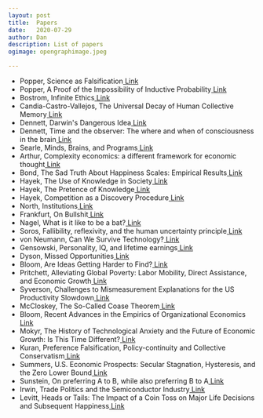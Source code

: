 ```yaml
---
layout: post
title:	Papers
date:	2020-07-29
author:	Dan
description: List of papers
ogimage: opengraphimage.jpeg

---
```


*   Popper, Science as Falsification[ Link](https://www.evernote.com/l/AKyT56m2j-pLd7uDSQH9xrGKNyzeupe9Al4)
*   Popper, A Proof of the Impossibility of Inductive Probability[ Link](https://www.evernote.com/l/AKzY2dqa7W1Po7yliTJ3R37L53chVnoqI9I)
*   Bostrom, Infinite Ethics[ Link](https://www.evernote.com/l/AKw3MURD2S9AnZvZAOssM-6djClCMqPIA90)
*   Candia-Castro-Vallejos, The Universal Decay of Human Collective Memory[ Link](https://www.evernote.com/l/AKx1u2JU1txJ-og1KnDHv4jyUTHVeamk1z4)
*   Dennett, Darwin's Dangerous Idea[ Link](https://www.evernote.com/l/AKx5EuT932BK8aa270IAAWvXLEmBD-M_2Mw)
*   Dennett, Time and the observer: The where and when of consciousness in the brain[ Link](https://www.evernote.com/l/AKxAyYf0xKRNA6y5Uuhxau5QN0tRfAPkpLk)
*   Searle, Minds, Brains, and Programs[ Link](https://content.evernote.com/shard/s172/sh/3a599400-9799-4416-8354-876a023a6a3c/4138a8a596eb98ea/res/69344d77-00e4-417c-9dae-afa34d23ba25/Searle,%20Minds,%20Brains,%20and%20Programs.pdf)
*   Arthur, Complexity economics: a different framework for economic thought[ Link](https://www.evernote.com/l/AKyS_Q8YomJNn7--3-t9eGQiIqepGPIhyew)
*   Bond, The Sad Truth About Happiness Scales: Empirical Results[ Link](https://www.evernote.com/l/AKzebCTTyFlFXaaHeV3qw1A_cEUkuX9SCqE)
*   Hayek, The Use of Knowledge in Society[ Link](https://www.evernote.com/l/AKw-jg2OgRxLbqLDJiuaDjJsOn76FY58INI)
*   Hayek, The Pretence of Knowledge[ Link](https://www.evernote.com/l/AKyPQ0nJiERIgZ3fcHinTJiFESLkLZiaeB0)
*   Hayek, Competition as a Discovery Procedure[ Link](https://www.evernote.com/l/AKzYn0fxCCFOi5EBlRKKmwPDp3W-3jml7-0)
*   North, Institutions[ Link](https://www.evernote.com/l/AKwhHHICJyhKWLmMYHPfFZ7wRn52KjGkGZk)
*   Frankfurt, On Bullshit[ Link](https://www.evernote.com/l/AKzVo9oTHRZPxLOaYErqIJNNqYmaJ9-3BSc)
*   Nagel, What is it like to be a bat?[ Link](https://www.evernote.com/l/AKyZ6chRLbZMa6DqX7zshpkL7sh6olpccM8)
*   Soros, Fallibility, reflexivity, and the human uncertainty principle[ Link](https://www.evernote.com/l/AKzXJIALH3FL27caZge2crqee3OophyeWUY)
*   von Neumann, Can We Survive Technology?[ Link](https://www.evernote.com/l/AKyjSPHc3bJOOInEphUX7hRY119myPGY64w)
*   Gensowski, Personality, IQ, and lifetime earnings[ Link](https://www.evernote.com/l/AKy6wUQ_SJBAa5HrINHZaRWPO73AzrHZXHo)
*   Dyson, Missed Opportunities[ Link](https://www.evernote.com/l/AKySK1-glMhA8400nbGyZd6bx5V8YYebLiU)
*   Bloom, Are Ideas Getting Harder to Find?[ Link](https://www.evernote.com/l/AKyBe_gn-2FM1aCmOrhtCQeBh1rGuVmvl8w)
*   Pritchett, Alleviating Global Poverty: Labor Mobility, Direct Assistance, and Economic Growth[ Link](https://www.evernote.com/l/AKzn6IGMrJJPEZZP541zy_ZVTYWclN7g9rE)
*   Syverson, Challenges to Mismeasurement Explanations for the US Productivity Slowdown[ Link](https://www.evernote.com/l/AKzEsfiE3BhOfa1WAp3B8CkOffmtVKcBGko)
*   McCloskey, The So-Called Coase Theorem[ Link](https://www.evernote.com/l/AKy72KmXkgFFmaisUkl6om34enYkUNyNzy8)
*   Bloom, Recent Advances in the Empirics of Organizational Economics[ Link](https://www.evernote.com/l/AKxVxVHbsHRGqLnBDwMGRzjaDXa_V1Ze1-4)
*   Mokyr, The History of Technological Anxiety and the Future of Economic Growth: Is This Time Different?[ Link](https://www.evernote.com/l/AKzh7bjepX9JW5dh7PM0UbRiGROdIxBryJk)
*   Kuran, Preference Falsification, Policy-continuity and Collective Conservatism[ Link](https://www.evernote.com/l/AKwTmd3NG6ZDJb04hFNDrl3z50hH09G2Mm4)
*   Summers, U.S. Economic Prospects: Secular Stagnation, Hysteresis, and the Zero Lower Bound[ Link](https://www.evernote.com/l/AKwAVSqoUHJMtofEzyByy05OsGJyBe7d1gA)
*   Sunstein, On preferring A to B, while also preferring B to A[ Link](https://www.evernote.com/l/AKyJIvuc_wZNqqQCDs_y7P1Fib4HZfJ0tlQ)
*   Irwin, Trade Politics and the Semiconductor Industry[ Link](https://www.evernote.com/l/AKxCWLIh2AtA3KS8amdc_U2iDm66a0MxqH8)
*   Levitt, Heads or Tails: The Impact of a Coin Toss on Major Life Decisions and Subsequent Happiness[ Link](https://www.evernote.com/l/AKwfDdQFajtAtZ3nC04x3T6a48TtpI-KCls)
